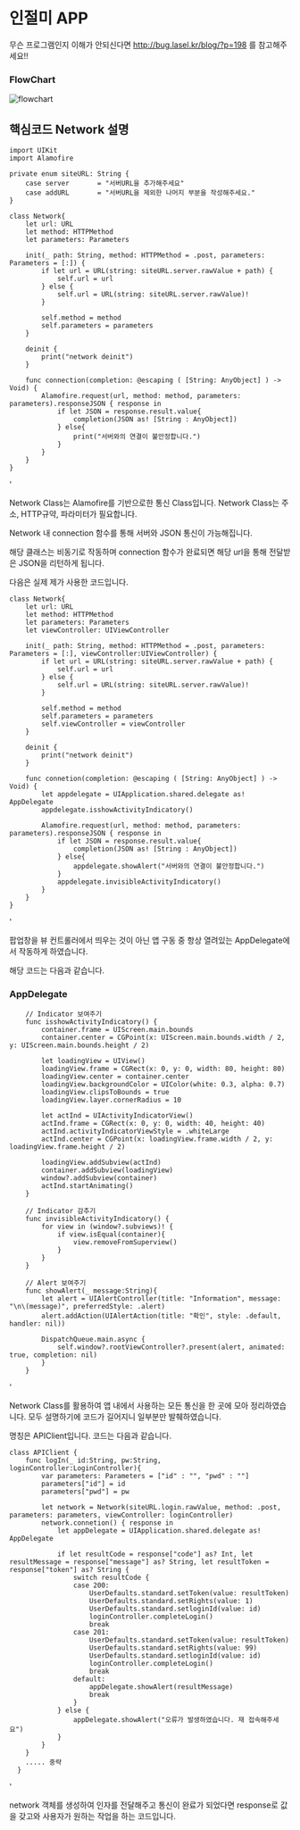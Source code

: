 
# 인절미 APP


무슨 프로그램인지 이해가 안되신다면 http://bug.lasel.kr/blog/?p=198 를 참고해주세요!!

### FlowChart
![flowchart](./flowchart.jpg)



## 핵심코드 Network 설명

    import UIKit
    import Alamofire

    private enum siteURL: String {
        case server       = "서버URL을 추가해주세요"
        case addURL       = "서버URL을 제외한 나머지 부분을 작성해주세요."
    }
    
    class Network{
        let url: URL
        let method: HTTPMethod
        let parameters: Parameters
    
        init(_ path: String, method: HTTPMethod = .post, parameters: Parameters = [:]) {
            if let url = URL(string: siteURL.server.rawValue + path) {
                self.url = url
            } else {
                self.url = URL(string: siteURL.server.rawValue)!
            }
        
            self.method = method
            self.parameters = parameters
        }
    
        deinit {
            print("network deinit")
        }
    
        func connection(completion: @escaping ( [String: AnyObject] ) -> Void) {
            Alamofire.request(url, method: method, parameters: parameters).responseJSON { response in
                if let JSON = response.result.value{
                    completion(JSON as! [String : AnyObject])
                } else{
                    print("서버와의 연결이 불안정합니다.")
                }
            }
        }
    }
\'

Network Class는 Alamofire를 기반으로한 통신 Class입니다. Network Class는 주소, HTTP규약, 파라미터가 필요합니다.

Network 내 connection 함수를 통해 서버와 JSON 통신이 가능해집니다. 

해당 클래스는 비동기로 작동하며 connection 함수가 완료되면 해당 url을 통해 전달받은 JSON을 리턴하게 됩니다.


다음은 실제 제가 사용한 코드입니다.

    class Network{
        let url: URL
        let method: HTTPMethod
        let parameters: Parameters
        let viewController: UIViewController

        init(_ path: String, method: HTTPMethod = .post, parameters: Parameters = [:], viewController:UIViewController) {
            if let url = URL(string: siteURL.server.rawValue + path) {
                self.url = url
            } else {
                self.url = URL(string: siteURL.server.rawValue)!
            }
        
            self.method = method
            self.parameters = parameters
            self.viewController = viewController
        }
    
        deinit {
            print("network deinit")
        }
    
        func connetion(completion: @escaping ( [String: AnyObject] ) -> Void) {
            let appdelegate = UIApplication.shared.delegate as! AppDelegate
            appdelegate.isshowActivityIndicatory()
        
            Alamofire.request(url, method: method, parameters: parameters).responseJSON { response in
                if let JSON = response.result.value{
                    completion(JSON as! [String : AnyObject])
                } else{
                    appdelegate.showAlert("서버와의 연결이 불안정합니다.")
                }
                appdelegate.invisibleActivityIndicatory()
            }
        }
    }    
\'

팝업창을 뷰 컨트롤러에서 띄우는 것이 아닌 앱 구동 중 항상 열려있는 AppDelegate에서 작동하게 하였습니다. 

해당 코드는 다음과 같습니다.

### AppDelegate 

        // Indicator 보여주기
        func isshowActivityIndicatory() {
            container.frame = UIScreen.main.bounds
            container.center = CGPoint(x: UIScreen.main.bounds.width / 2, y: UIScreen.main.bounds.height / 2)
            
            let loadingView = UIView()
            loadingView.frame = CGRect(x: 0, y: 0, width: 80, height: 80)
            loadingView.center = container.center
            loadingView.backgroundColor = UIColor(white: 0.3, alpha: 0.7)
            loadingView.clipsToBounds = true
            loadingView.layer.cornerRadius = 10
        
            let actInd = UIActivityIndicatorView()
            actInd.frame = CGRect(x: 0, y: 0, width: 40, height: 40)
            actInd.activityIndicatorViewStyle = .whiteLarge
            actInd.center = CGPoint(x: loadingView.frame.width / 2, y: loadingView.frame.height / 2)
        
            loadingView.addSubview(actInd)
            container.addSubview(loadingView)
            window?.addSubview(container)
            actInd.startAnimating()
        }
    
        // Indicator 감추기
        func invisibleActivityIndicatory() {
            for view in (window?.subviews)! {
                if view.isEqual(container){
                    view.removeFromSuperview()
                }
            }
        }
    
        // Alert 보여주기
        func showAlert(_ message:String){
            let alert = UIAlertController(title: "Information", message: "\n\(message)", preferredStyle: .alert)
            alert.addAction(UIAlertAction(title: "확인", style: .default, handler: nil))
        
            DispatchQueue.main.async {
                self.window?.rootViewController?.present(alert, animated: true, completion: nil)
            }
        }
\'


Network Class를 활용하여 앱 내에서 사용하는 모든 통신을 한 곳에 모아 정리하였습니다. 모두 설명하기에 코드가 길어지니 일부분만 발췌하였습니다.

명칭은 APIClient입니다. 코드는 다음과 같습니다.

    class APIClient {
        func logIn(_ id:String, pw:String, loginController:LoginController){
            var parameters: Parameters = ["id" : "", "pwd" : ""]
            parameters["id"] = id
            parameters["pwd"] = pw
        
            let network = Network(siteURL.login.rawValue, method: .post, parameters: parameters, viewController: loginController)
            network.connetion() { response in
                let appDelegate = UIApplication.shared.delegate as! AppDelegate
            
                if let resultCode = response["code"] as? Int, let resultMessage = response["message"] as? String, let resultToken = response["token"] as? String {
                    switch resultCode {
                    case 200:
                        UserDefaults.standard.setToken(value: resultToken)
                        UserDefaults.standard.setRights(value: 1)
                        UserDefaults.standard.setloginId(value: id)
                        loginController.completeLogin()
                        break
                    case 201:
                        UserDefaults.standard.setToken(value: resultToken)
                        UserDefaults.standard.setRights(value: 99)
                        UserDefaults.standard.setloginId(value: id)
                        loginController.completeLogin()
                        break
                    default:
                        appDelegate.showAlert(resultMessage)
                        break
                    }
                } else {
                    appDelegate.showAlert("오류가 발생하였습니다. 재 접속해주세요")
                }
            }
        }
        ..... 중략   
      }
\'


network 객체를 생성하여 인자를 전달해주고 통신이 완료가 되었다면 response로 값을 갖고와 사용자가 원하는 작업을 하는 코드입니다.




